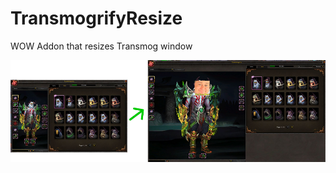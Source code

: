 # TransmogrifyResize
WOW Addon that resizes Transmog window

![TransmogrifyResize](screenshot.png "Screenshot")
